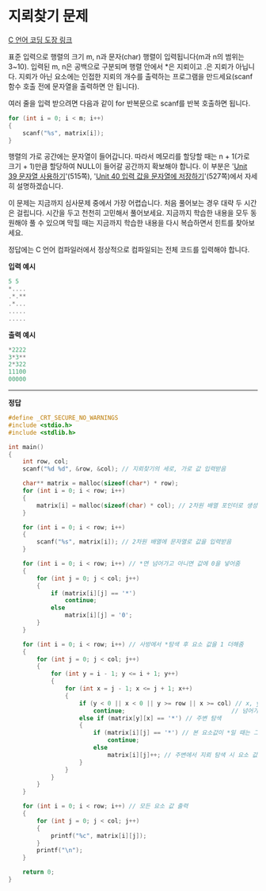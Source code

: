 # 지뢰찾기 문제

[C 언어 코딩 도장 링크](https://dojang.io/mod/quiz/view.php?id=324)

표준 입력으로 행렬의 크기 m, n과 문자(char) 행렬이 입력됩니다(m과 n의 범위는 3~10). 입력된 m, n은 공백으로 구분되며 행렬 안에서 *은 지뢰이고 .은 지뢰가 아닙니다. 지뢰가 아닌 요소에는 인접한 지뢰의 개수를 출력하는 프로그램을 만드세요(scanf 함수 호출 전에 문자열을 출력하면 안 됩니다).

여러 줄을 입력 받으려면 다음과 같이 for 반복문으로 scanf를 반복 호출하면 됩니다.

```C
for (int i = 0; i < m; i++)
{
    scanf("%s", matrix[i]);
}
```

행렬의 가로 공간에는 문자열이 들어갑니다. 따라서 메모리를 할당할 때는 n + 1(가로 크기 + 1)만큼 할당하여 NULL이 들어갈 공간까지 확보해야 합니다. 이 부분은 '[Unit 39 문자열 사용하기](https://dojang.io/course/view.php?id=2&section=50)'(515쪽), '[Unit 40 입력 값을 문자열에 저장하기](https://dojang.io/course/view.php?id=2&section=51)'(527쪽)에서 자세히 설명하겠습니다.

이 문제는 지금까지 심사문제 중에서 가장 어렵습니다. 처음 풀어보는 경우 대략 두 시간은 걸립니다. 시간을 두고 천천히 고민해서 풀어보세요. 지금까지 학습한 내용을 모두 동원해야 풀 수 있으며 막힐 때는 지금까지 학습한 내용을 다시 복습하면서 힌트를 찾아보세요.

정답에는 C 언어 컴파일러에서 정상적으로 컴파일되는 전체 코드를 입력해야 합니다.

**입력 예시**

```C
5 5
*....
.*.**
.*...
.....
.....
```

**출력 예시**

```C
*2222
3*3**
2*322
11100
00000
```

---

**정답**

```C
#define _CRT_SECURE_NO_WARNINGS
#include <stdio.h>
#include <stdlib.h>

int main()
{
	int row, col;
	scanf("%d %d", &row, &col); // 지뢰찾기의 세로, 가로 값 입력받음

	char** matrix = malloc(sizeof(char*) * row);
	for (int i = 0; i < row; i++)
	{
		matrix[i] = malloc(sizeof(char) * col); // 2차원 배열 포인터로 생성
	}

	for (int i = 0; i < row; i++)
	{
		scanf("%s", matrix[i]); // 2차원 배열에 문자열로 값을 입력받음
	}

	for (int i = 0; i < row; i++) // *면 넘어가고 아니면 값에 0을 넣어줌
	{
		for (int j = 0; j < col; j++)
		{
			if (matrix[i][j] == '*')
				continue;
			else
				matrix[i][j] = '0';
		}
	}

	for (int i = 0; i < row; i++) // 사방에서 *탐색 후 요소 값을 1 더해줌
	{
		for (int j = 0; j < col; j++)
		{
			for (int y = i - 1; y <= i + 1; y++)
			{
				for (int x = j - 1; x <= j + 1; x++)
				{
					if (y < 0 || x < 0 || y >= row || x >= col) // x, y 가 2차원 배열의 범위를
						continue;                              // 넘어가면 continue
					else if (matrix[y][x] == '*') // 주변 탐색
					{
						if (matrix[i][j] == '*') // 본 요소값이 *일 때는 그냥 넘어감
							continue;
						else
							matrix[i][j]++; // 주변에서 지뢰 탐색 시 요소 값 +1
					}
				}
			}
		}
	}

	for (int i = 0; i < row; i++) // 모든 요소 값 출력
	{
		for (int j = 0; j < col; j++)
		{
			printf("%c", matrix[i][j]);
		}
		printf("\n");
	}

	return 0;
}
```

